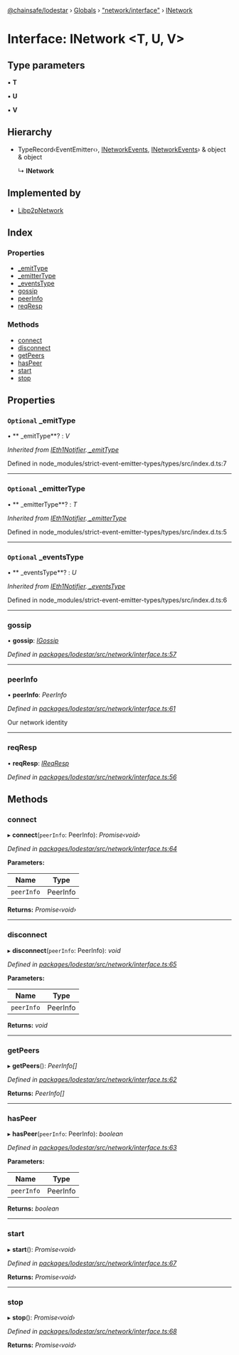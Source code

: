 [@chainsafe/lodestar](../README.md) › [Globals](../globals.md) › ["network/interface"](../modules/_network_interface_.md) › [INetwork](_network_interface_.inetwork.md)

# Interface: INetwork <**T, U, V**>

## Type parameters

▪ **T**

▪ **U**

▪ **V**

## Hierarchy

* TypeRecord‹EventEmitter‹›, [INetworkEvents](_network_interface_.inetworkevents.md), [INetworkEvents](_network_interface_.inetworkevents.md)› & object & object

  ↳ **INetwork**

## Implemented by

* [Libp2pNetwork](../classes/_network_network_.libp2pnetwork.md)

## Index

### Properties

* [ _emitType](_network_interface_.inetwork.md#optional--_emittype)
* [ _emitterType](_network_interface_.inetwork.md#optional--_emittertype)
* [ _eventsType](_network_interface_.inetwork.md#optional--_eventstype)
* [gossip](_network_interface_.inetwork.md#gossip)
* [peerInfo](_network_interface_.inetwork.md#peerinfo)
* [reqResp](_network_interface_.inetwork.md#reqresp)

### Methods

* [connect](_network_interface_.inetwork.md#connect)
* [disconnect](_network_interface_.inetwork.md#disconnect)
* [getPeers](_network_interface_.inetwork.md#getpeers)
* [hasPeer](_network_interface_.inetwork.md#haspeer)
* [start](_network_interface_.inetwork.md#start)
* [stop](_network_interface_.inetwork.md#stop)

## Properties

### `Optional`  _emitType

• ** _emitType**? : *V*

*Inherited from [IEth1Notifier](_eth1_interface_.ieth1notifier.md).[ _emitType](_eth1_interface_.ieth1notifier.md#optional--_emittype)*

Defined in node_modules/strict-event-emitter-types/types/src/index.d.ts:7

___

### `Optional`  _emitterType

• ** _emitterType**? : *T*

*Inherited from [IEth1Notifier](_eth1_interface_.ieth1notifier.md).[ _emitterType](_eth1_interface_.ieth1notifier.md#optional--_emittertype)*

Defined in node_modules/strict-event-emitter-types/types/src/index.d.ts:5

___

### `Optional`  _eventsType

• ** _eventsType**? : *U*

*Inherited from [IEth1Notifier](_eth1_interface_.ieth1notifier.md).[ _eventsType](_eth1_interface_.ieth1notifier.md#optional--_eventstype)*

Defined in node_modules/strict-event-emitter-types/types/src/index.d.ts:6

___

###  gossip

• **gossip**: *[IGossip](_network_gossip_interface_.igossip.md)*

*Defined in [packages/lodestar/src/network/interface.ts:57](https://github.com/ChainSafe/lodestar/blob/c806550/packages/lodestar/src/network/interface.ts#L57)*

___

###  peerInfo

• **peerInfo**: *PeerInfo*

*Defined in [packages/lodestar/src/network/interface.ts:61](https://github.com/ChainSafe/lodestar/blob/c806550/packages/lodestar/src/network/interface.ts#L61)*

Our network identity

___

###  reqResp

• **reqResp**: *[IReqResp](_network_interface_.ireqresp.md)*

*Defined in [packages/lodestar/src/network/interface.ts:56](https://github.com/ChainSafe/lodestar/blob/c806550/packages/lodestar/src/network/interface.ts#L56)*

## Methods

###  connect

▸ **connect**(`peerInfo`: PeerInfo): *Promise‹void›*

*Defined in [packages/lodestar/src/network/interface.ts:64](https://github.com/ChainSafe/lodestar/blob/c806550/packages/lodestar/src/network/interface.ts#L64)*

**Parameters:**

Name | Type |
------ | ------ |
`peerInfo` | PeerInfo |

**Returns:** *Promise‹void›*

___

###  disconnect

▸ **disconnect**(`peerInfo`: PeerInfo): *void*

*Defined in [packages/lodestar/src/network/interface.ts:65](https://github.com/ChainSafe/lodestar/blob/c806550/packages/lodestar/src/network/interface.ts#L65)*

**Parameters:**

Name | Type |
------ | ------ |
`peerInfo` | PeerInfo |

**Returns:** *void*

___

###  getPeers

▸ **getPeers**(): *PeerInfo[]*

*Defined in [packages/lodestar/src/network/interface.ts:62](https://github.com/ChainSafe/lodestar/blob/c806550/packages/lodestar/src/network/interface.ts#L62)*

**Returns:** *PeerInfo[]*

___

###  hasPeer

▸ **hasPeer**(`peerInfo`: PeerInfo): *boolean*

*Defined in [packages/lodestar/src/network/interface.ts:63](https://github.com/ChainSafe/lodestar/blob/c806550/packages/lodestar/src/network/interface.ts#L63)*

**Parameters:**

Name | Type |
------ | ------ |
`peerInfo` | PeerInfo |

**Returns:** *boolean*

___

###  start

▸ **start**(): *Promise‹void›*

*Defined in [packages/lodestar/src/network/interface.ts:67](https://github.com/ChainSafe/lodestar/blob/c806550/packages/lodestar/src/network/interface.ts#L67)*

**Returns:** *Promise‹void›*

___

###  stop

▸ **stop**(): *Promise‹void›*

*Defined in [packages/lodestar/src/network/interface.ts:68](https://github.com/ChainSafe/lodestar/blob/c806550/packages/lodestar/src/network/interface.ts#L68)*

**Returns:** *Promise‹void›*
